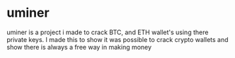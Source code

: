 # uminer
uminer is a project i made to crack BTC, and ETH wallet's using there private keys. I made this to show it was possible to crack crypto wallets and show there is always a free way in making money
